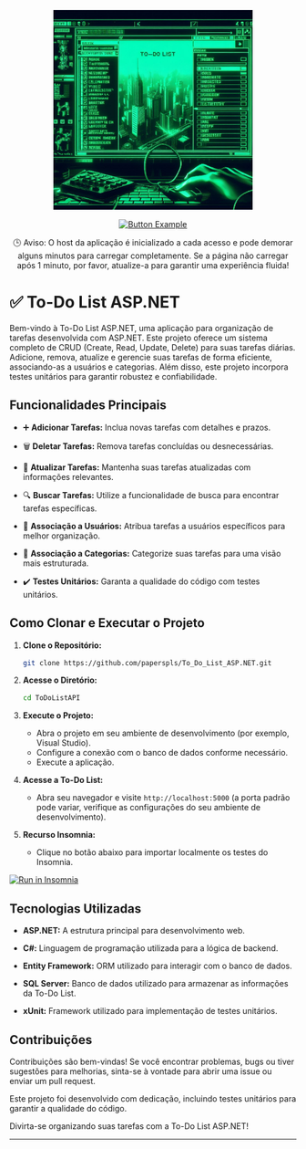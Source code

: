 <p align="center">
<img  height="350em" src="https://github.com/paperspls/To_Do_List_ASP.NET/blob/main/repositoryimage.jpeg">
</p>

<div align="center">
    <a href="https://blogpessoal-ltog.onrender.com/index.html">
        <img src="https://i.imgur.com/Kl8Vq3h.png" alt="Button Example">
    </a>
    <p>🕒 Aviso:
   O host da aplicação é inicializado a cada acesso e pode demorar alguns minutos para carregar completamente. Se a página não carregar após 1 minuto, por favor, atualize-a para garantir uma experiência fluida! 
</p>
</div>

# ✅ To-Do List ASP.NET

Bem-vindo à To-Do List ASP.NET, uma aplicação para organização de tarefas desenvolvida com ASP.NET. Este projeto oferece um sistema completo de CRUD (Create, Read, Update, Delete) para suas tarefas diárias. Adicione, remova, atualize e gerencie suas tarefas de forma eficiente, associando-as a usuários e categorias. Além disso, este projeto incorpora testes unitários para garantir robustez e confiabilidade.

## Funcionalidades Principais

- ➕ **Adicionar Tarefas:** Inclua novas tarefas com detalhes e prazos.

- 🗑️ **Deletar Tarefas:** Remova tarefas concluídas ou desnecessárias.

- 🔄 **Atualizar Tarefas:** Mantenha suas tarefas atualizadas com informações relevantes.

- 🔍 **Buscar Tarefas:** Utilize a funcionalidade de busca para encontrar tarefas específicas.

- 👤 **Associação a Usuários:** Atribua tarefas a usuários específicos para melhor organização.

- 📂 **Associação a Categorias:** Categorize suas tarefas para uma visão mais estruturada.

- ✔️ **Testes Unitários:** Garanta a qualidade do código com testes unitários.

## Como Clonar e Executar o Projeto

1. **Clone o Repositório:**
    ```bash
    git clone https://github.com/paperspls/To_Do_List_ASP.NET.git
    ```

2. **Acesse o Diretório:**
    ```bash
    cd ToDoListAPI
    ```

3. **Execute o Projeto:**
    - Abra o projeto em seu ambiente de desenvolvimento (por exemplo, Visual Studio).
    - Configure a conexão com o banco de dados conforme necessário.
    - Execute a aplicação.

4. **Acesse a To-Do List:**
    - Abra seu navegador e visite `http://localhost:5000` (a porta padrão pode variar, verifique as configurações do seu ambiente de desenvolvimento).
      
5. **Recurso Insomnia:**
    - Clique no botão abaixo para importar localmente os testes do Insomnia.

<div style="text-align: left;">
<a href="https://insomnia.rest/run/?label=To_Do_List_ASP.NET&uri=https%3A%2F%2Fraw.githubusercontent.com%2Fpaperspls%2FTo_Do_List_ASP.NET%2Fmain%2FToDoListAPI%2FProperties%2FlaunchSettings.json">
        <img src="https://insomnia.rest/images/run.svg" alt="Run in Insomnia">
    </a> 
</div>

## Tecnologias Utilizadas

- **ASP.NET:** A estrutura principal para desenvolvimento web.
  
- **C#:** Linguagem de programação utilizada para a lógica de backend.

- **Entity Framework:** ORM utilizado para interagir com o banco de dados.

- **SQL Server:** Banco de dados utilizado para armazenar as informações da To-Do List.

- **xUnit:** Framework utilizado para implementação de testes unitários.

## Contribuições

Contribuições são bem-vindas! Se você encontrar problemas, bugs ou tiver sugestões para melhorias, sinta-se à vontade para abrir uma issue ou enviar um pull request.

Este projeto foi desenvolvido com dedicação, incluindo testes unitários para garantir a qualidade do código.

Divirta-se organizando suas tarefas com a To-Do List ASP.NET!

--- 

